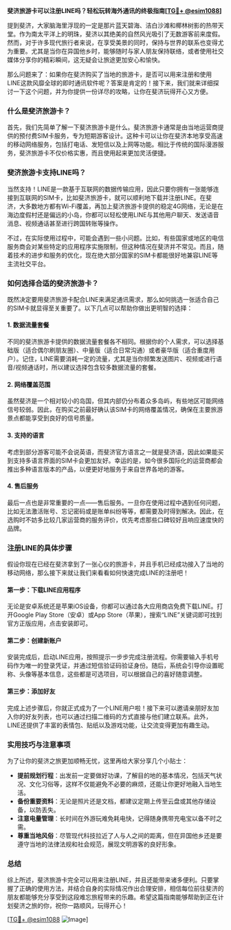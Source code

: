 **斐济旅游卡可以注册LINE吗？轻松玩转海外通讯的终极指南[[TG💪+ @esim1088](https://t.me/s/esim1088)]**

提到斐济，大家脑海里浮现的一定是那片蓝天碧海、洁白沙滩和椰林树影的热带天堂。作为南太平洋上的明珠，斐济以其绝美的自然风光吸引了无数游客前来度假。然而，对于许多现代旅行者来说，在享受美景的同时，保持与世界的联系也变得尤为重要。尤其是当你在异国他乡时，能够随时与家人朋友保持联络，或者使用社交媒体分享你的精彩瞬间，这无疑会让旅途更加安心和愉快。

那么问题来了：如果你在斐济购买了当地的旅游卡，是否可以用来注册和使用LINE这款风靡全球的即时通讯软件呢？答案是肯定的！接下来，我们就来详细探讨一下这个问题，并为你提供一份详尽的攻略，让你在斐济玩得开心又方便。

### **什么是斐济旅游卡？**

首先，我们先简单了解一下斐济旅游卡是什么。斐济旅游卡通常是由当地运营商提供的预付费SIM卡服务，专为短期游客设计。这种卡可以让你在斐济本地享受高速的移动网络服务，包括打电话、发短信以及上网等功能。相比于传统的国际漫游服务，斐济旅游卡不仅价格实惠，而且使用起来更加灵活便捷。

### **斐济旅游卡支持LINE吗？**

当然支持！LINE是一款基于互联网的数据传输应用，因此只要你拥有一张能够连接到互联网的SIM卡，比如斐济旅游卡，就可以顺利地下载并注册LINE。在斐济，大多数地方都有Wi-Fi覆盖，再加上斐济旅游卡提供的稳定4G网络，无论是在海边度假村还是偏远的小岛，你都可以轻松使用LINE与其他用户聊天、发送语音消息、视频通话甚至进行跨国转账等操作。

不过，在实际使用过程中，可能会遇到一些小问题。比如，有些国家或地区的电信服务商会对某些特定的应用程序实施限制，但这种情况在斐济并不常见。而且，随着技术的进步和服务的优化，现在绝大部分国家的SIM卡都能很好地兼容LINE等主流社交平台。

### **如何选择合适的斐济旅游卡？**

既然决定要用斐济旅游卡配合LINE来满足通讯需求，那么如何挑选一张适合自己的SIM卡就显得至关重要了。以下几点可以帮助你做出更明智的选择：

#### **1. 数据流量套餐**
不同的斐济旅游卡提供的数据流量套餐各不相同。根据你的个人需求，可以选择基础版（适合偶尔刷朋友圈）、中量版（适合日常沟通）或者豪华版（适合重度用户）。记住，LINE需要消耗一定的流量，尤其是当你频繁发送图片、视频或进行语音/视频通话时，所以建议选择包含较多数据流量的套餐。

#### **2. 网络覆盖范围**
虽然斐济是一个相对较小的岛国，但其内部仍分布着众多岛屿，有些地区可能网络信号较弱。因此，在购买之前最好确认该SIM卡的网络覆盖情况，确保在主要旅游景点都能享受到良好的信号质量。

#### **3. 支持的语言**
考虑到部分游客可能不会说英语，而斐济官方语言之一就是斐济语，因此如果能买到支持多语言界面的SIM卡会更加友好。幸运的是，如今很多国际化的运营商都会推出多种语言版本的产品，以便更好地服务于来自世界各地的游客。

#### **4. 售后服务**
最后一点也是非常重要的一点——售后服务。一旦你在使用过程中遇到任何问题，比如无法激活账号、忘记密码或是账单纠纷等等，都需要及时得到解决。因此，在选购时不妨多比较几家运营商的服务评价，优先考虑那些口碑较好且响应速度快的品牌。

### **注册LINE的具体步骤**

假设你现在已经在斐济拿到了一张心仪的旅游卡，并且手机已经成功接入了当地的移动网络，那么接下来就让我们来看看如何快速完成LINE的注册吧！

#### **第一步：下载LINE应用程序**
无论是安卓系统还是苹果iOS设备，你都可以通过各大应用商店免费下载LINE。打开Google Play Store（安卓）或App Store（苹果），搜索“LINE”关键词即可找到官方正版应用，点击安装即可。

#### **第二步：创建新账户**
安装完成后，启动LINE应用，按照提示一步步完成注册流程。你需要输入手机号码作为唯一的登录凭证，并通过短信验证码验证身份。随后，系统会引导你设置昵称、头像等基本信息，这些都是可选项目，可以根据自己的喜好随意调整。

#### **第三步：添加好友**
完成上述步骤后，你就正式成为了一个LINE用户啦！接下来可以邀请亲朋好友加入你的好友列表，也可以通过扫描二维码的方式直接与他们建立联系。此外，LINE还提供了丰富的表情包、贴纸以及游戏功能，让交流变得更加有趣生动。

### **实用技巧与注意事项**

为了让你的斐济之旅更加顺畅无忧，这里再给大家分享几个小贴士：

- **提前规划行程**：出发前一定要做好功课，了解目的地的基本情况，包括天气状况、文化习俗等，这样不仅能避免不必要的麻烦，还能让你更好地融入当地生活。
- **备份重要资料**：无论是照片还是文档，都建议定期上传至云盘或其他存储设备，以防丢失。
- **注意电量管理**：长时间在外游玩难免耗电快，记得随身携带充电宝以备不时之需。
- **尊重当地风俗**：尽管现代科技拉近了人与人之间的距离，但在异国他乡还是要遵守当地的法律法规和社会规范，展现文明游客的良好形象。

### **总结**

综上所述，斐济旅游卡完全可以用来注册LINE，并且还能带来诸多便利。只要掌握了正确的使用方法，并结合自身的实际情况作出合理安排，相信每位前往斐济的朋友都能够充分享受到这段难忘旅程带来的乐趣。希望这篇指南能够帮助到正在计划斐济之旅的你，祝你一路顺风，玩得开心！

[[TG💪+ @esim1088](https://t.me/s/esim1088) ![Image](https://i.postimg.cc/4NQfJmqS/Snipaste-2025-05-13-00-14-12.png)]